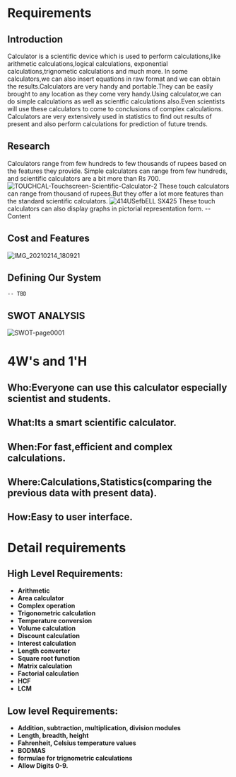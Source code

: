 # Requirements
## Introduction
Calculator is a scientific device which is used to perform calculations,like arithmetic calculations,logical calculations, exponential calculations,trignometic calculations and much more. In some calculators,we can also insert equations in raw format and we can obtain the results.Calculators are very handy and portable.They can be easily brought to any location as they come very handy.Using calculator,we can do simple calculations as well as scientfic calculations also.Even scientists will use these calculators to come to conclusions of complex calculations. Calculators are very extensively used in statistics to find out results of present and also perform calculations for prediction of future trends.


## Research
Calculators range from few hundreds to few thousands of rupees based on the features they provide. Simple calculators can range from few hundreds, and scientific calculators are a bit more than Rs 700.
![TOUCHCAL-Touchscreen-Scientific-Calculator-2](https://user-images.githubusercontent.com/78857841/107878239-35970800-6ef7-11eb-9a86-d977480e0a5d.jpg)
These touch calculators can range from thousand of rupees.But they offer a lot more features than the standard scientific calculators.
![414USefbELL _SX425_](https://user-images.githubusercontent.com/78857841/107878265-624b1f80-6ef7-11eb-8d20-d5cae7a30274.jpg)
These touch calculators can also display graphs in pictorial representation form. 
-- Content 
## Cost and Features
![IMG_20210214_180921](https://user-images.githubusercontent.com/78857458/107877147-9242f480-6ef0-11eb-8dd7-5e5d3efa82a7.jpg)

## Defining Our System
    -- TBD
## SWOT ANALYSIS

![SWOT-page0001](https://user-images.githubusercontent.com/78857458/107876259-f1056f80-6eea-11eb-868c-049350074b1a.jpg)


# 4W&#39;s and 1&#39;H

## Who:Everyone can use this calculator especially scientist and students.

## What:Its a smart scientific calculator.

## When:For fast,efficient and complex calculations.

## Where:Calculations,Statistics(comparing the previous data with present data). 

## How:Easy to user interface.

# Detail requirements
## High Level Requirements: 
- **Arithmetic**
- **Area calculator**
- **Complex operation**
- **Trigonometric calculation**
- **Temperature conversion**
- **Volume calculation**
- **Discount calculation**
- **Interest calculation**
- **Length converter**
- **Square root function**
- **Matrix calculation**
- **Factorial calculation**
- **HCF**
- **LCM**


##  Low level Requirements:
- **Addition, subtraction, multiplication, division modules**
- **Length, breadth, height**
- **Fahrenheit, Celsius temperature values**
- **BODMAS**
- **formulae for trignometric calculations**
- **Allow Digits 0-9.**
